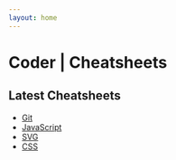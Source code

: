 ```yaml
---
layout: home
---
```


# Coder | Cheatsheets

<section>

## Latest Cheatsheets

* [Git](Tools/git)
* [JavaScript](JavaScript/README)
* [SVG](SVG/README)
* [CSS](CSS/README)

<!-- 
* [HTML](HTML/README)

* [SVG](Web/svg)

* [JavaScript](JavaScript/README)

* [Vue](JavaScript/library-vue)
* [Nuxt](JavaScript/library-nuxt)
-->

</section>
